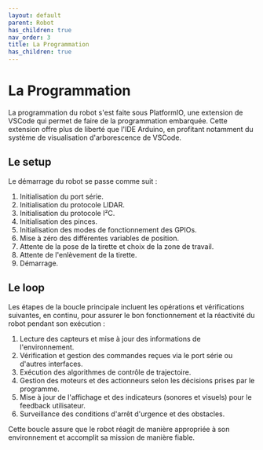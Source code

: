```yaml
---
layout: default
parent: Robot
has_children: true
nav_order: 3
title: La Programmation
has_children: true
---
```


# La Programmation

La programmation du robot s'est faite sous PlatformIO, une extension de VSCode qui permet de faire de la programmation embarquée. Cette extension offre plus de liberté que l'IDE Arduino, en profitant notamment du système de visualisation d'arborescence de VSCode.

## Le setup

Le démarrage du robot se passe comme suit :

1. Initialisation du port série.
2. Initialisation du protocole LIDAR.
3. Initialisation du protocole I²C.
4. Initialisation des pinces.
5. Initialisation des modes de fonctionnement des GPIOs.
6. Mise à zéro des différentes variables de position.
7. Attente de la pose de la tirette et choix de la zone de travail.
8. Attente de l'enlèvement de la tirette.
9. Démarrage.

## Le loop

Les étapes de la boucle principale incluent les opérations et vérifications suivantes, en continu, pour assurer le bon fonctionnement et la réactivité du robot pendant son exécution :

1. Lecture des capteurs et mise à jour des informations de l'environnement.
2. Vérification et gestion des commandes reçues via le port série ou d'autres interfaces.
3. Exécution des algorithmes de contrôle de trajectoire.
4. Gestion des moteurs et des actionneurs selon les décisions prises par le programme.
5. Mise à jour de l'affichage et des indicateurs (sonores et visuels) pour le feedback utilisateur.
6. Surveillance des conditions d'arrêt d'urgence et des obstacles.

Cette boucle assure que le robot réagit de manière appropriée à son environnement et accomplit sa mission de manière fiable.
